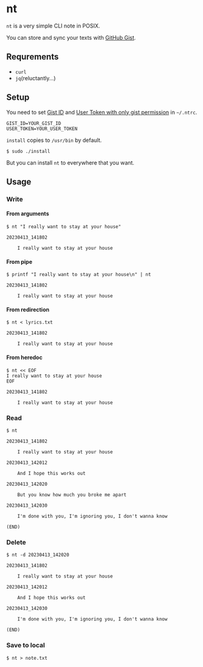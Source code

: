 # nt

```nt``` is a very simple CLI note in POSIX.

You can store and sync your texts with [GitHub Gist](https://gist.github.com/).

## Requrements

* ```curl```
* ```jq```(reluctantly...)

## Setup

You need to set [Gist ID](https://docs.github.com/en/get-started/writing-on-github/editing-and-sharing-content-with-gists/creating-gists) and [User Token with only gist permission](https://docs.github.com/en/authentication/keeping-your-account-and-data-secure/creating-a-personal-access-token) in ```~/.ntrc```.

```Shell
GIST_ID=YOUR_GIST_ID
USER_TOKEN=YOUR_USER_TOKEN
```

```install``` copies to ```/usr/bin``` by default.

```ShellSession
$ sudo ./install
```

But you can install ```nt``` to everywhere that you want.

## Usage

### Write

#### From arguments

```ShellSession
$ nt "I really want to stay at your house"

20230413_141802

    I really want to stay at your house

```

#### From pipe

```ShellSession
$ printf "I really want to stay at your house\n" | nt

20230413_141802

    I really want to stay at your house

```

#### From redirection

```ShellSession
$ nt < lyrics.txt

20230413_141802

    I really want to stay at your house

```

#### From heredoc

```ShellSession
$ nt << EOF
I really want to stay at your house
EOF

20230413_141802

    I really want to stay at your house

```

### Read

```ShellSession
$ nt

20230413_141802

    I really want to stay at your house

20230413_142012

    And I hope this works out

20230413_142020

    But you know how much you broke me apart

20230413_142030

    I'm done with you, I'm ignoring you, I don't wanna know

(END)
```

### Delete

```ShellSession
$ nt -d 20230413_142020

20230413_141802

    I really want to stay at your house

20230413_142012

    And I hope this works out

20230413_142030

    I'm done with you, I'm ignoring you, I don't wanna know

(END)
```

### Save to local

```ShellSession
$ nt > note.txt
```
